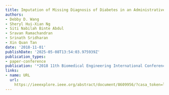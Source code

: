 ```yaml
---
title: Imputation of Missing Diagnosis of Diabetes in an Administrative EMR System
authors:
- Debby D. Wang
- Sheryl Hui-Xian Ng
- Siti Nabilah Binte Abdul
- Sravan Ramachandran
- Srinath Sridharan
- Xin Quan Tan
date: '2018-11-01'
publishDate: '2025-05-08T13:54:03.975939Z'
publication_types:
- paper-conference
publication: '*2018 11th Biomedical Engineering International Conference (BMEiCON)*'
links:
- name: URL
  url: 
    https://ieeexplore.ieee.org/abstract/document/8609956/?casa_token=lBC1Q6p9h7sAAAAA:JyTwR3vzsqspw_VbVC2YHNWj3iXoF0dloHT5kib_QvL4sy84yFSOW3EuCntgMCaOQLn1IS_78yE5
---
```

